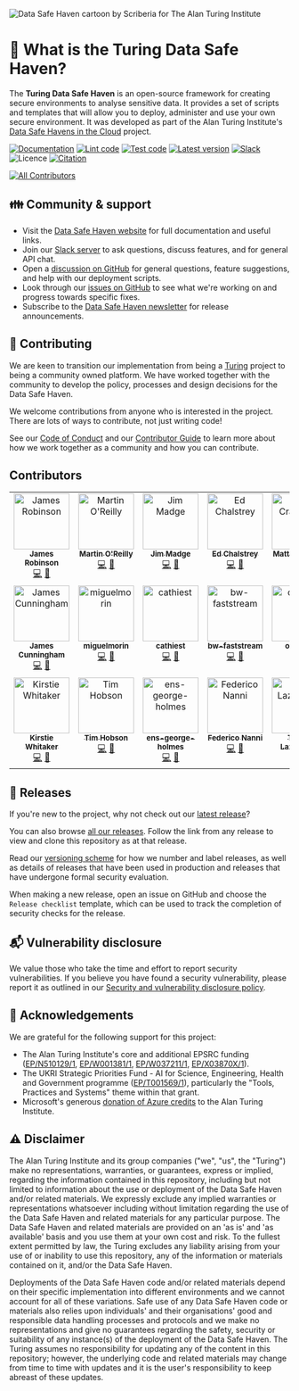 ![Data Safe Haven cartoon by Scriberia for The Alan Turing Institute](docs/source/_static/scriberia_diagram.jpg)

# :eyes: What is the Turing Data Safe Haven?

The **Turing Data Safe Haven** is an open-source framework for creating secure environments to analyse sensitive data.
It provides a set of scripts and templates that will allow you to deploy, administer and use your own secure environment.
It was developed as part of the Alan Turing Institute's [Data Safe Havens in the Cloud](https://www.turing.ac.uk/research/research-projects/data-safe-havens-cloud) project.

[![Documentation](https://readthedocs.org/projects/data-safe-haven/badge/?version=latest)](https://data-safe-haven.readthedocs.io/en/latest/?badge=latest)
[![Lint code](https://github.com/alan-turing-institute/data-safe-haven/actions/workflows/lint_code.yaml/badge.svg)](https://github.com/alan-turing-institute/data-safe-haven/actions/workflows/lint_code.yaml)
[![Test code](https://github.com/alan-turing-institute/data-safe-haven/actions/workflows/test_code.yaml/badge.svg)](https://github.com/alan-turing-institute/data-safe-haven/actions/workflows/test_code.yaml)
[![Latest version](https://img.shields.io/github/v/release/alan-turing-institute/data-safe-haven?style=flat&label=Latest&color=%234B78E6)](https://github.com/alan-turing-institute/data-safe-haven/releases)
[![Slack](https://img.shields.io/badge/Join%20us!-yellow?style=flat&logo=slack&logoColor=white&labelColor=4A154B&label=Slack)](https://join.slack.com/t/turingdatasafehaven/signup)
![Licence](https://img.shields.io/github/license/alan-turing-institute/data-safe-haven)
[![Citation](https://img.shields.io/badge/citation-cite%20this%20project-informational)](https://github.com/alan-turing-institute/data-safe-haven/blob/develop/CITATION.cff)
<!-- ALL-CONTRIBUTORS-BADGE:START - Do not remove or modify this section -->
[![All Contributors](https://img.shields.io/badge/all_contributors-20-orange.svg?style=flat-square)](#contributors-)
<!-- ALL-CONTRIBUTORS-BADGE:END -->

## :family: Community & support

- Visit the [Data Safe Haven website](https://data-safe-haven.readthedocs.io) for full documentation and useful links.
- Join our [Slack server](https://join.slack.com/t/turingdatasafehaven/shared_invite/zt-104oyd8wn-DyOufeaAQFiJDlG5dDGk~w) to ask questions, discuss features, and for general API chat.
- Open a [discussion on GitHub](https://github.com/alan-turing-institute/data-safe-haven/discussions) for general questions, feature suggestions, and help with our deployment scripts.
- Look through our [issues on GitHub](https://github.com/alan-turing-institute/data-safe-haven/issues) to see what we're working on and progress towards specific fixes.
- Subscribe to the [Data Safe Haven newsletter](https://tinyletter.com/turingdatasafehaven) for release announcements.

## :open_hands: Contributing

We are keen to transition our implementation from being a [Turing](https://www.turing.ac.uk/) project to being a community owned platform.
We have worked together with the community to develop the policy, processes and design decisions for the Data Safe Haven.

We welcome contributions from anyone who is interested in the project.
There are lots of ways to contribute, not just writing code!

See our [Code of Conduct](CODE_OF_CONDUCT.md) and our [Contributor Guide](CONTRIBUTING.md) to learn more about how we work together as a community and how you can contribute.

## Contributors

<!-- ALL-CONTRIBUTORS-LIST:START - Do not remove or modify this section -->
<!-- prettier-ignore-start -->
<!-- markdownlint-disable -->
<table>
  <tbody>
    <tr>
      <td align="center" valign="top" width="14.28%"><a href="https://github.com/jemrobinson"><img src="https://avatars.githubusercontent.com/u/3502751?v=4?s=100" width="100px;" alt="James Robinson"/><br /><sub><b>James Robinson</b></sub></a><br /><a href="https://github.com/alan-turing-institute/data-safe-haven/commits?author=jemrobinson" title="Code">💻</a> <a href="https://github.com/alan-turing-institute/data-safe-haven/commits?author=jemrobinson" title="Documentation">📖</a></td>
      <td align="center" valign="top" width="14.28%"><a href="https://github.com/martintoreilly"><img src="https://avatars.githubusercontent.com/u/21147592?v=4?s=100" width="100px;" alt="Martin O'Reilly"/><br /><sub><b>Martin O'Reilly</b></sub></a><br /><a href="https://github.com/alan-turing-institute/data-safe-haven/commits?author=martintoreilly" title="Code">💻</a> <a href="https://github.com/alan-turing-institute/data-safe-haven/commits?author=martintoreilly" title="Documentation">📖</a></td>
      <td align="center" valign="top" width="14.28%"><a href="https://github.com/JimMadge"><img src="https://avatars.githubusercontent.com/u/23616154?v=4?s=100" width="100px;" alt="Jim Madge"/><br /><sub><b>Jim Madge</b></sub></a><br /><a href="https://github.com/alan-turing-institute/data-safe-haven/commits?author=JimMadge" title="Code">💻</a> <a href="https://github.com/alan-turing-institute/data-safe-haven/commits?author=JimMadge" title="Documentation">📖</a></td>
      <td align="center" valign="top" width="14.28%"><a href="http://edchalstrey.com/"><img src="https://avatars.githubusercontent.com/u/5486164?v=4?s=100" width="100px;" alt="Ed Chalstrey"/><br /><sub><b>Ed Chalstrey</b></sub></a><br /><a href="https://github.com/alan-turing-institute/data-safe-haven/commits?author=edwardchalstrey1" title="Code">💻</a> <a href="https://github.com/alan-turing-institute/data-safe-haven/commits?author=edwardchalstrey1" title="Documentation">📖</a></td>
      <td align="center" valign="top" width="14.28%"><a href="https://github.com/craddm"><img src="https://avatars.githubusercontent.com/u/5796417?v=4?s=100" width="100px;" alt="Matt Craddock"/><br /><sub><b>Matt Craddock</b></sub></a><br /><a href="https://github.com/alan-turing-institute/data-safe-haven/commits?author=craddm" title="Code">💻</a> <a href="https://github.com/alan-turing-institute/data-safe-haven/commits?author=craddm" title="Documentation">📖</a></td>
      <td align="center" valign="top" width="14.28%"><a href="https://github.com/tomdoel"><img src="https://avatars.githubusercontent.com/u/4216900?v=4?s=100" width="100px;" alt="Tom Doel"/><br /><sub><b>Tom Doel</b></sub></a><br /><a href="https://github.com/alan-turing-institute/data-safe-haven/commits?author=tomdoel" title="Code">💻</a> <a href="https://github.com/alan-turing-institute/data-safe-haven/commits?author=tomdoel" title="Documentation">📖</a></td>
      <td align="center" valign="top" width="14.28%"><a href="https://github.com/OscartGiles"><img src="https://avatars.githubusercontent.com/u/12784013?v=4?s=100" width="100px;" alt="Oscar T Giles"/><br /><sub><b>Oscar T Giles</b></sub></a><br /><a href="https://github.com/alan-turing-institute/data-safe-haven/commits?author=OscartGiles" title="Code">💻</a> <a href="https://github.com/alan-turing-institute/data-safe-haven/commits?author=OscartGiles" title="Documentation">📖</a></td>
    </tr>
    <tr>
      <td align="center" valign="top" width="14.28%"><a href="https://github.com/james-c"><img src="https://avatars.githubusercontent.com/u/150765?v=4?s=100" width="100px;" alt="James Cunningham"/><br /><sub><b>James Cunningham</b></sub></a><br /><a href="https://github.com/alan-turing-institute/data-safe-haven/commits?author=james-c" title="Code">💻</a> <a href="https://github.com/alan-turing-institute/data-safe-haven/commits?author=james-c" title="Documentation">📖</a></td>
      <td align="center" valign="top" width="14.28%"><a href="https://github.com/miguelmorin"><img src="https://avatars.githubusercontent.com/u/32396311?v=4?s=100" width="100px;" alt="miguelmorin"/><br /><sub><b>miguelmorin</b></sub></a><br /><a href="https://github.com/alan-turing-institute/data-safe-haven/commits?author=miguelmorin" title="Code">💻</a> <a href="https://github.com/alan-turing-institute/data-safe-haven/commits?author=miguelmorin" title="Documentation">📖</a></td>
      <td align="center" valign="top" width="14.28%"><a href="https://github.com/cathiest"><img src="https://avatars.githubusercontent.com/u/38755168?v=4?s=100" width="100px;" alt="cathiest"/><br /><sub><b>cathiest</b></sub></a><br /><a href="https://github.com/alan-turing-institute/data-safe-haven/commits?author=cathiest" title="Code">💻</a> <a href="https://github.com/alan-turing-institute/data-safe-haven/commits?author=cathiest" title="Documentation">📖</a></td>
      <td align="center" valign="top" width="14.28%"><a href="https://github.com/bw-faststream"><img src="https://avatars.githubusercontent.com/u/54804128?v=4?s=100" width="100px;" alt="bw-faststream"/><br /><sub><b>bw-faststream</b></sub></a><br /><a href="https://github.com/alan-turing-institute/data-safe-haven/commits?author=bw-faststream" title="Code">💻</a> <a href="https://github.com/alan-turing-institute/data-safe-haven/commits?author=bw-faststream" title="Documentation">📖</a></td>
      <td align="center" valign="top" width="14.28%"><a href="https://github.com/oforrest"><img src="https://avatars.githubusercontent.com/u/49275282?v=4?s=100" width="100px;" alt="oforrest"/><br /><sub><b>oforrest</b></sub></a><br /><a href="https://github.com/alan-turing-institute/data-safe-haven/commits?author=oforrest" title="Code">💻</a> <a href="https://github.com/alan-turing-institute/data-safe-haven/commits?author=oforrest" title="Documentation">📖</a></td>
      <td align="center" valign="top" width="14.28%"><a href="https://github.com/jamespjh"><img src="https://avatars.githubusercontent.com/u/55009?v=4?s=100" width="100px;" alt="James Hetherington"/><br /><sub><b>James Hetherington</b></sub></a><br /><a href="https://github.com/alan-turing-institute/data-safe-haven/commits?author=jamespjh" title="Code">💻</a> <a href="https://github.com/alan-turing-institute/data-safe-haven/commits?author=jamespjh" title="Documentation">📖</a></td>
      <td align="center" valign="top" width="14.28%"><a href="https://github.com/warwick26"><img src="https://avatars.githubusercontent.com/u/33690673?v=4?s=100" width="100px;" alt="warwick26"/><br /><sub><b>warwick26</b></sub></a><br /><a href="https://github.com/alan-turing-institute/data-safe-haven/commits?author=warwick26" title="Code">💻</a> <a href="https://github.com/alan-turing-institute/data-safe-haven/commits?author=warwick26" title="Documentation">📖</a></td>
    </tr>
    <tr>
      <td align="center" valign="top" width="14.28%"><a href="https://github.com/KirstieJane"><img src="https://avatars.githubusercontent.com/u/3626306?v=4?s=100" width="100px;" alt="Kirstie Whitaker"/><br /><sub><b>Kirstie Whitaker</b></sub></a><br /><a href="https://github.com/alan-turing-institute/data-safe-haven/commits?author=KirstieJane" title="Code">💻</a> <a href="https://github.com/alan-turing-institute/data-safe-haven/commits?author=KirstieJane" title="Documentation">📖</a></td>
      <td align="center" valign="top" width="14.28%"><a href="https://github.com/thobson88"><img src="https://avatars.githubusercontent.com/u/26117394?v=4?s=100" width="100px;" alt="Tim Hobson"/><br /><sub><b>Tim Hobson</b></sub></a><br /><a href="https://github.com/alan-turing-institute/data-safe-haven/commits?author=thobson88" title="Code">💻</a> <a href="https://github.com/alan-turing-institute/data-safe-haven/commits?author=thobson88" title="Documentation">📖</a></td>
      <td align="center" valign="top" width="14.28%"><a href="https://github.com/ens-george-holmes"><img src="https://avatars.githubusercontent.com/u/62715301?v=4?s=100" width="100px;" alt="ens-george-holmes"/><br /><sub><b>ens-george-holmes</b></sub></a><br /><a href="https://github.com/alan-turing-institute/data-safe-haven/commits?author=ens-george-holmes" title="Code">💻</a> <a href="https://github.com/alan-turing-institute/data-safe-haven/commits?author=ens-george-holmes" title="Documentation">📖</a></td>
      <td align="center" valign="top" width="14.28%"><a href="https://github.com/fedenanni"><img src="https://avatars.githubusercontent.com/u/8415204?v=4?s=100" width="100px;" alt="Federico Nanni"/><br /><sub><b>Federico Nanni</b></sub></a><br /><a href="https://github.com/alan-turing-institute/data-safe-haven/commits?author=fedenanni" title="Code">💻</a> <a href="https://github.com/alan-turing-institute/data-safe-haven/commits?author=fedenanni" title="Documentation">📖</a></td>
      <td align="center" valign="top" width="14.28%"><a href="https://github.com/tomaslaz"><img src="https://avatars.githubusercontent.com/u/12182911?v=4?s=100" width="100px;" alt="Tomas Lazauskas"/><br /><sub><b>Tomas Lazauskas</b></sub></a><br /><a href="https://github.com/alan-turing-institute/data-safe-haven/commits?author=tomaslaz" title="Code">💻</a> <a href="https://github.com/alan-turing-institute/data-safe-haven/commits?author=tomaslaz" title="Documentation">📖</a></td>
      <td align="center" valign="top" width="14.28%"><a href="https://github.com/rwinstanley1"><img src="https://avatars.githubusercontent.com/u/56362072?v=4?s=100" width="100px;" alt="rwinstanley1"/><br /><sub><b>rwinstanley1</b></sub></a><br /><a href="https://github.com/alan-turing-institute/data-safe-haven/commits?author=rwinstanley1" title="Code">💻</a> <a href="https://github.com/alan-turing-institute/data-safe-haven/commits?author=rwinstanley1" title="Documentation">📖</a></td>
    </tr>
  </tbody>
</table>

<!-- markdownlint-restore -->
<!-- prettier-ignore-end -->

<!-- ALL-CONTRIBUTORS-LIST:END -->

## :cake: Releases

If you're new to the project, why not check out our [latest release](https://github.com/alan-turing-institute/data-safe-haven/releases/latest)?

You can also browse [all our releases](https://github.com/alan-turing-institute/data-safe-haven/releases).
Follow the link from any release to view and clone this repository as at that release.

Read our [versioning scheme](VERSIONING.md) for how we number and label releases, as well as details of releases that have been used in production and releases that have undergone formal security evaluation.

When making a new release, open an issue on GitHub and choose the `Release checklist` template, which can be used to track the completion of security checks for the release.

## :mailbox_with_mail: Vulnerability disclosure

We value those who take the time and effort to report security vulnerabilities.
If you believe you have found a security vulnerability, please report it as outlined in our [Security and vulnerability disclosure policy](SECURITY.md).

## :bow: Acknowledgements

We are grateful for the following support for this project:

- The Alan Turing Institute's core and additional EPSRC funding ([EP/N510129/1](https://gtr.ukri.org/projects?ref=EP%2FN510129%2F1), [EP/W001381/1](https://gtr.ukri.org/projects?ref=EP%2FW001381%2F1), [EP/W037211/1](https://gtr.ukri.org/projects?ref=EP%2FW037211%2F1), [EP/X03870X/1](https://gtr.ukri.org/projects?ref=EP%2FX03870X%2F1)).
- The UKRI Strategic Priorities Fund - AI for Science, Engineering, Health and Government programme ([EP/T001569/1](https://gow.epsrc.ukri.org/NGBOViewGrant.aspx?GrantRef=EP/T001569/1)), particularly the "Tools, Practices and Systems" theme within that grant.
- Microsoft's generous [donation of Azure credits](https://www.microsoft.com/en-us/research/blog/microsoft-accelerates-data-science-at-the-alan-turing-institute-with-5m-in-cloud-computing-credits/) to the Alan Turing Institute.

## :warning: Disclaimer

The Alan Turing Institute and its group companies ("we", "us", the "Turing") make no representations, warranties, or guarantees, express or implied, regarding the information contained in this repository, including but not limited to information about the use or deployment of the Data Safe Haven and/or related materials.
We expressly exclude any implied warranties or representations whatsoever including without limitation regarding the use of the Data Safe Haven and related materials for any particular purpose.
The Data Safe Haven and related materials are provided on an 'as is' and 'as available' basis and you use them at your own cost and risk.
To the fullest extent permitted by law, the Turing excludes any liability arising from your use of or inability to use this repository, any of the information or materials contained on it, and/or the Data Safe Haven.

Deployments of the Data Safe Haven code and/or related materials depend on their specific implementation into different environments and we cannot account for all of these variations.
Safe use of any Data Safe Haven code or materials also relies upon individuals' and their organisations' good and responsible data handling processes and protocols and we make no representations and give no guarantees regarding the safety, security or suitability of any instance(s) of the deployment of the Data Safe Haven.
The Turing assumes no responsibility for updating any of the content in this repository; however, the underlying code and related materials may change from time to time with updates and it is the user's responsibility to keep abreast of these updates.
